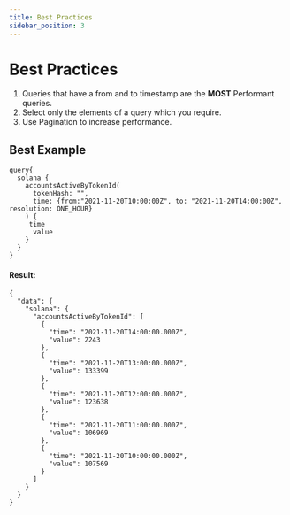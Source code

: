 ```yaml
---
title: Best Practices
sidebar_position: 3
---
```

# Best Practices
1. Queries that have a from and to timestamp are the **MOST** Performant queries. 
2. Select only the elements of a query which you require. 
3. Use Pagination to increase performance. 

## Best Example 

```
query{
  solana {
    accountsActiveByTokenId(
      tokenHash: "",
      time: {from:"2021-11-20T10:00:00Z", to: "2021-11-20T14:00:00Z", resolution: ONE_HOUR}
    ) {
     time
      value
    }
  }
}

```

#### Result:

```
{
  "data": {
    "solana": {
      "accountsActiveByTokenId": [
        {
          "time": "2021-11-20T14:00:00.000Z",
          "value": 2243
        },
        {
          "time": "2021-11-20T13:00:00.000Z",
          "value": 133399
        },
        {
          "time": "2021-11-20T12:00:00.000Z",
          "value": 123638
        },
        {
          "time": "2021-11-20T11:00:00.000Z",
          "value": 106969
        },
        {
          "time": "2021-11-20T10:00:00.000Z",
          "value": 107569
        }
      ]
    }
  }
}
```

